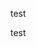 <section class="comment">
<!-- UY BEGIN -->
<p>test</p>
<p>test</p>
<div id="uyan_frame"></div>
<script type="text/javascript" src="http://v2.uyan.cc/code/uyan.js?uid=2054862"></script>
<!-- UY END -->
</section>

